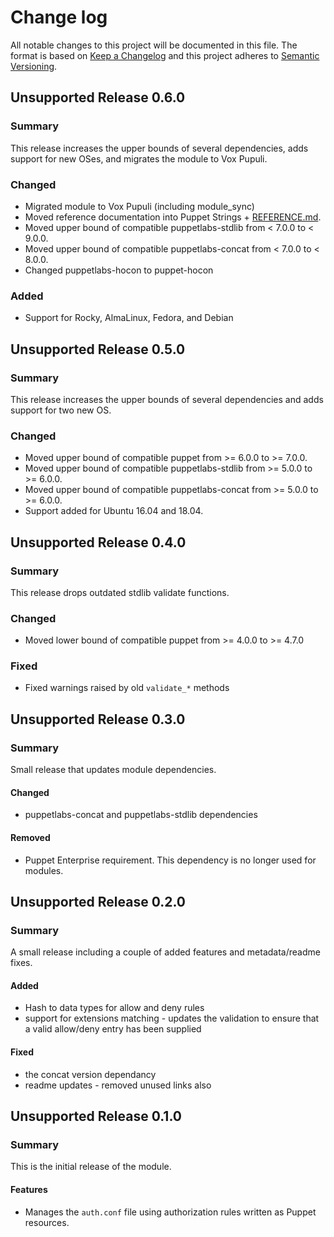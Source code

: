 # Change log

All notable changes to this project will be documented in this file. The format is based on [Keep a Changelog](http://keepachangelog.com/en/1.0.0/)
and this project adheres to [Semantic Versioning](http://semver.org).

## Unsupported Release 0.6.0
### Summary
This release increases the upper bounds of several dependencies,
adds support for new OSes, and migrates the module to Vox Pupuli.

### Changed
- Migrated module to Vox Pupuli (including module_sync)
- Moved reference documentation into Puppet Strings + [REFERENCE.md](./REFERENCE.md).
- Moved upper bound of compatible puppetlabs-stdlib from < 7.0.0 to < 9.0.0.
- Moved upper bound of compatible puppetlabs-concat from < 7.0.0 to < 8.0.0.
- Changed puppetlabs-hocon to puppet-hocon

### Added
- Support for Rocky, AlmaLinux, Fedora, and Debian


## Unsupported Release 0.5.0
### Summary
This release increases the upper bounds of several dependencies and adds support for two new OS.

### Changed
- Moved upper bound of compatible puppet from >= 6.0.0 to >= 7.0.0.
- Moved upper bound of compatible puppetlabs-stdlib from >= 5.0.0 to >= 6.0.0.
- Moved upper bound of compatible puppetlabs-concat from >= 5.0.0 to >= 6.0.0.
- Support added for Ubuntu 16.04 and 18.04.

## Unsupported Release 0.4.0
### Summary
This release drops outdated stdlib validate functions.

### Changed
- Moved lower bound of compatible puppet from >= 4.0.0 to >= 4.7.0

### Fixed
- Fixed warnings raised by old `validate_*` methods

## Unsupported Release 0.3.0
### Summary

Small release that updates module dependencies.

#### Changed
- puppetlabs-concat and puppetlabs-stdlib dependencies

#### Removed
- Puppet Enterprise requirement. This dependency is no longer used for modules.

## Unsupported Release 0.2.0
### Summary

A small release including a couple of added features and metadata/readme fixes.

#### Added
* Hash to data types for allow and deny rules
* support for extensions matching - updates the validation to ensure that a valid allow/deny entry has been supplied

#### Fixed
* the concat version dependancy
* readme updates - removed unused links also

## Unsupported Release 0.1.0
### Summary

This is the initial release of the module.

#### Features
* Manages the `auth.conf` file using authorization rules written as Puppet resources.
